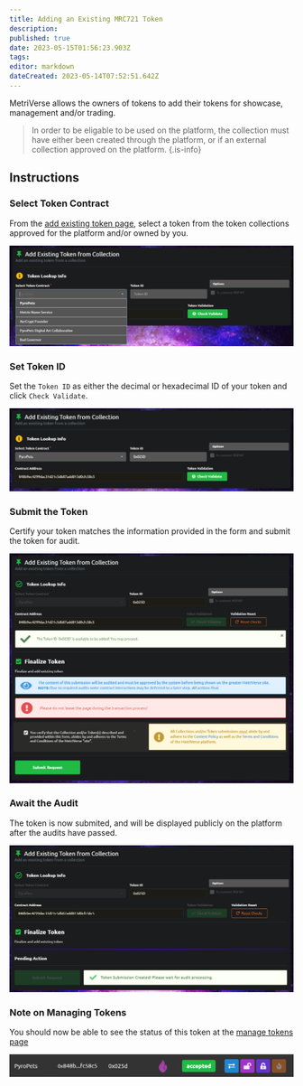 ```yaml
---
title: Adding an Existing MRC721 Token
description: 
published: true
date: 2023-05-15T01:56:23.903Z
tags: 
editor: markdown
dateCreated: 2023-05-14T07:52:51.642Z
---
```


MetriVerse allows the owners of tokens to add their tokens for showcase, management and/or trading.

> In order to be eligable to be used on the platform, the collection must have either been created through the platform, or if an external collection approved on the platform.
{.is-info}


## Instructions

### Select Token Contract
From the [add existing token page](https://metriverse.exchange/app/manage/token/add), select a token from the token collections approved for the platform and/or owned by you.

![select_token.png](/user-guides/select_token.png)

### Set Token ID
Set the `Token ID` as either the decimal or hexadecimal ID of your token and click `Check Validate`.

![set_token_id.png](/user-guides/set_token_id.png)


### Submit the Token
Certify your token matches the information provided in the form and submit the token for audit.

![submit_token.png](/user-guides/submit_token.png)


### Await the Audit
The token is now submited, and will be displayed publicly on the platform after the audits have passed.

![submitted.png](/user-guides/submitted.png)


### Note on Managing Tokens
 You should now be able to see the status of this token at the [manage tokens page](https://metriverse.exchange/app/manage/token)

![accepted_token.png](/user-guides/accepted_token.png)

